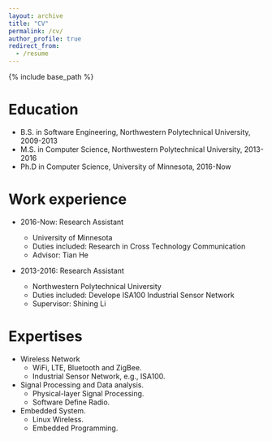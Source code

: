 ```yaml
---
layout: archive
title: "CV"
permalink: /cv/
author_profile: true
redirect_from:
  - /resume
---
```


{% include base_path %}

Education
======
* B.S. in Software Engineering, Northwestern Polytechnical University, 2009-2013
* M.S. in Computer Science, Northwestern Polytechnical University, 2013-2016
* Ph.D in Computer Science, University of Minnesota, 2016-Now

Work experience
======
* 2016-Now: Research Assistant
  * University of Minnesota
  * Duties included: Research in Cross Technology Communication
  * Advisor: Tian He

* 2013-2016: Research Assistant
  * Northwestern Polytechnical University
  * Duties included: Develope ISA100 Industrial Sensor Network 
  * Supervisor: Shining Li
  
Expertises
======
* Wireless Network
  * WiFi, LTE, Bluetooth and ZigBee.
  * Industrial Sensor Network, e.g., ISA100.
* Signal Processing and Data analysis.
  * Physical-layer Signal Processing.
  * Software Define Radio.
* Embedded System.
  * Linux Wireless. 
  * Embedded Programming.



